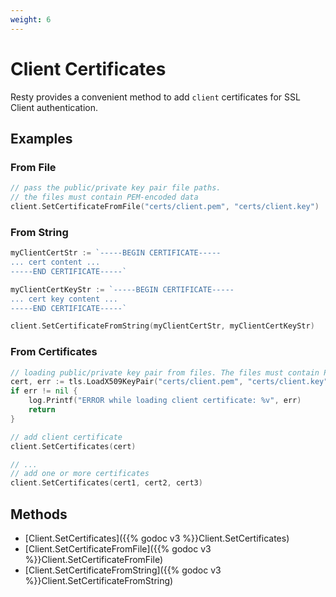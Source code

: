 ```yaml
---
weight: 6
---
```


# Client Certificates

Resty provides a convenient method to add `client` certificates for SSL Client authentication.

## Examples

### From File

```go
// pass the public/private key pair file paths.
// the files must contain PEM-encoded data
client.SetCertificateFromFile("certs/client.pem", "certs/client.key")
```

### From String

```go
myClientCertStr := `-----BEGIN CERTIFICATE-----
... cert content ...
-----END CERTIFICATE-----`

myClientCertKeyStr := `-----BEGIN CERTIFICATE-----
... cert key content ...
-----END CERTIFICATE-----`

client.SetCertificateFromString(myClientCertStr, myClientCertKeyStr)
```

### From Certificates

```go
// loading public/private key pair from files. The files must contain PEM-encoded data.
cert, err := tls.LoadX509KeyPair("certs/client.pem", "certs/client.key")
if err != nil {
    log.Printf("ERROR while loading client certificate: %v", err)
    return
}

// add client certificate
client.SetCertificates(cert)

// ...
// add one or more certificates
client.SetCertificates(cert1, cert2, cert3)
```

## Methods

* [Client.SetCertificates]({{% godoc v3 %}}Client.SetCertificates)
* [Client.SetCertificateFromFile]({{% godoc v3 %}}Client.SetCertificateFromFile)
* [Client.SetCertificateFromString]({{% godoc v3 %}}Client.SetCertificateFromString)